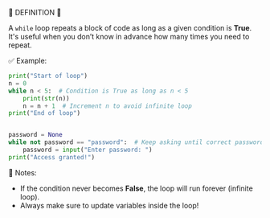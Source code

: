 🧠 DEFINITION 🧠

A `while` loop repeats a block of code as long as a given condition is **True**.
It's useful when you don’t know in advance how many times you need to repeat.


✅ Example:

```python
print("Start of loop")
n = 0
while n < 5:  # Condition is True as long as n < 5
    print(str(n))
    n = n + 1  # Increment n to avoid infinite loop
print("End of loop")


password = None
while not password == "password":  # Keep asking until correct password
    password = input("Enter password: ")
print("Access granted!")
```


📌 Notes:

* If the condition never becomes **False**, the loop will run forever (infinite loop).
* Always make sure to update variables inside the loop!
